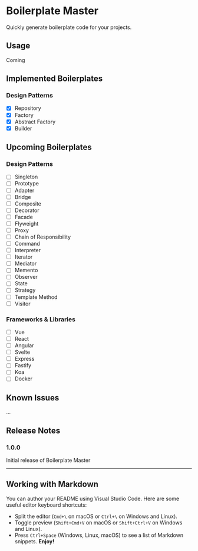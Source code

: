 # Boilerplate Master

Quickly generate boilerplate code for your projects.

## Usage

Coming

## Implemented Boilerplates

### Design Patterns

- [x] Repository
- [x] Factory
- [x] Abstract Factory
- [x] Builder

## Upcoming Boilerplates

### Design Patterns

- [ ] Singleton
- [ ] Prototype
- [ ] Adapter
- [ ] Bridge
- [ ] Composite
- [ ] Decorator
- [ ] Facade
- [ ] Flyweight
- [ ] Proxy
- [ ] Chain of Responsibility
- [ ] Command
- [ ] Interpreter
- [ ] Iterator
- [ ] Mediator
- [ ] Memento
- [ ] Observer
- [ ] State
- [ ] Strategy
- [ ] Template Method
- [ ] Visitor

### Frameworks & Libraries

- [ ] Vue
- [ ] React
- [ ] Angular
- [ ] Svelte
- [ ] Express
- [ ] Fastify
- [ ] Koa
- [ ] Docker

## Known Issues

...

## Release Notes

### 1.0.0

Initial release of Boilerplate Master

---

## Working with Markdown

You can author your README using Visual Studio Code. Here are some useful editor keyboard shortcuts:

- Split the editor (`Cmd+\` on macOS or `Ctrl+\` on Windows and Linux).
- Toggle preview (`Shift+Cmd+V` on macOS or `Shift+Ctrl+V` on Windows and Linux).
- Press `Ctrl+Space` (Windows, Linux, macOS) to see a list of Markdown snippets.
  **Enjoy!**
